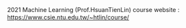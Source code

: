 2021 Machine Learning (Prof.HsuanTienLin)
course website :　https://www.csie.ntu.edu.tw/~htlin/course/
